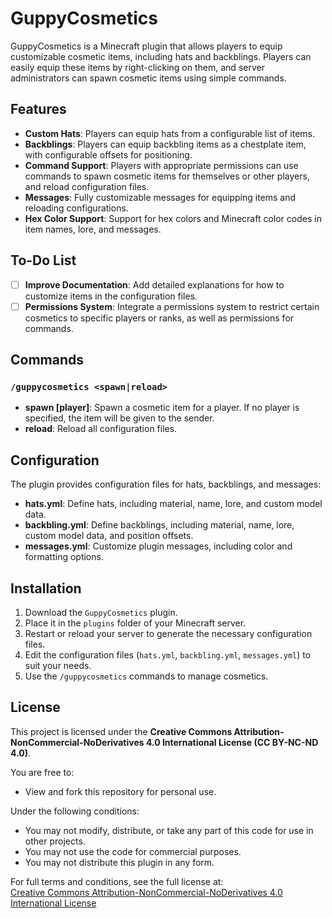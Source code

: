 # GuppyCosmetics

GuppyCosmetics is a Minecraft plugin that allows players to equip customizable cosmetic items, including hats and backblings. Players can easily equip these items by right-clicking on them, and server administrators can spawn cosmetic items using simple commands.

## Features

- **Custom Hats**: Players can equip hats from a configurable list of items.
- **Backblings**: Players can equip backbling items as a chestplate item, with configurable offsets for positioning.
- **Command Support**: Players with appropriate permissions can use commands to spawn cosmetic items for themselves or other players, and reload configuration files.
- **Messages**: Fully customizable messages for equipping items and reloading configurations.
- **Hex Color Support**: Support for hex colors and Minecraft color codes in item names, lore, and messages.

## To-Do List

- [ ] **Improve Documentation**: Add detailed explanations for how to customize items in the configuration files.
- [ ] **Permissions System**: Integrate a permissions system to restrict certain cosmetics to specific players or ranks, as well as permissions for commands.

## Commands

### `/guppycosmetics <spawn|reload>`

- **spawn <item-id> [player]**: Spawn a cosmetic item for a player. If no player is specified, the item will be given to the sender.
- **reload**: Reload all configuration files.

## Configuration

The plugin provides configuration files for hats, backblings, and messages:

- **hats.yml**: Define hats, including material, name, lore, and custom model data.
- **backbling.yml**: Define backblings, including material, name, lore, custom model data, and position offsets.
- **messages.yml**: Customize plugin messages, including color and formatting options.

## Installation

1. Download the `GuppyCosmetics` plugin.
2. Place it in the `plugins` folder of your Minecraft server.
3. Restart or reload your server to generate the necessary configuration files.
4. Edit the configuration files (`hats.yml`, `backbling.yml`, `messages.yml`) to suit your needs.
5. Use the `/guppycosmetics` commands to manage cosmetics.

## License

This project is licensed under the **Creative Commons Attribution-NonCommercial-NoDerivatives 4.0 International License (CC BY-NC-ND 4.0)**.

You are free to:

- View and fork this repository for personal use.

Under the following conditions:

- You may not modify, distribute, or take any part of this code for use in other projects.
- You may not use the code for commercial purposes.
- You may not distribute this plugin in any form.

For full terms and conditions, see the full license at:  
[Creative Commons Attribution-NonCommercial-NoDerivatives 4.0 International License](https://creativecommons.org/licenses/by-nc-nd/4.0/)

